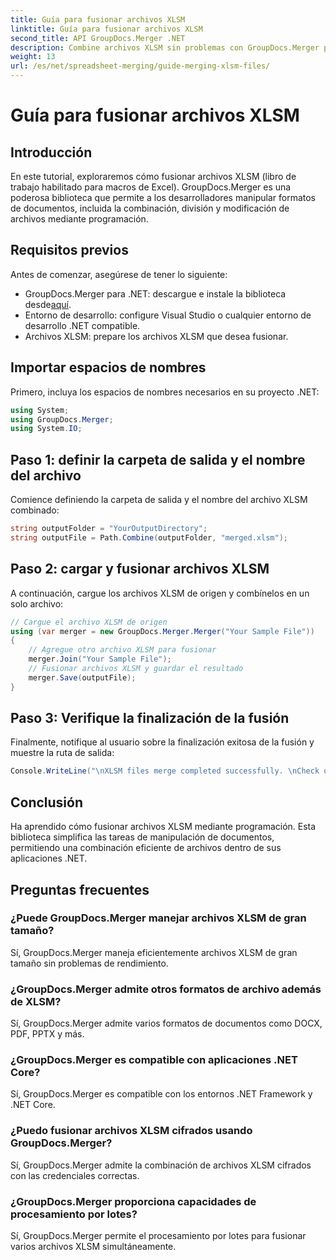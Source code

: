 ```yaml
---
title: Guía para fusionar archivos XLSM
linktitle: Guía para fusionar archivos XLSM
second_title: API GroupDocs.Merger .NET
description: Combine archivos XLSM sin problemas con GroupDocs.Merger para .NET. Combine eficientemente libros de Excel mediante programación. Mejore sus capacidades de manipulación de documentos.
weight: 13
url: /es/net/spreadsheet-merging/guide-merging-xlsm-files/
---
```


# Guía para fusionar archivos XLSM

## Introducción
En este tutorial, exploraremos cómo fusionar archivos XLSM (libro de trabajo habilitado para macros de Excel). GroupDocs.Merger es una poderosa biblioteca que permite a los desarrolladores manipular formatos de documentos, incluida la combinación, división y modificación de archivos mediante programación.
## Requisitos previos
Antes de comenzar, asegúrese de tener lo siguiente:
-  GroupDocs.Merger para .NET: descargue e instale la biblioteca desde[aquí](https://releases.groupdocs.com/merger/net/).
- Entorno de desarrollo: configure Visual Studio o cualquier entorno de desarrollo .NET compatible.
- Archivos XLSM: prepare los archivos XLSM que desea fusionar.

## Importar espacios de nombres
Primero, incluya los espacios de nombres necesarios en su proyecto .NET:
```csharp
using System; 
using GroupDocs.Merger;
using System.IO;
```
## Paso 1: definir la carpeta de salida y el nombre del archivo
Comience definiendo la carpeta de salida y el nombre del archivo XLSM combinado:
```csharp
string outputFolder = "YourOutputDirectory";
string outputFile = Path.Combine(outputFolder, "merged.xlsm");
```
## Paso 2: cargar y fusionar archivos XLSM
A continuación, cargue los archivos XLSM de origen y combínelos en un solo archivo:
```csharp
// Cargue el archivo XLSM de origen
using (var merger = new GroupDocs.Merger.Merger("Your Sample File"))
{
    // Agregue otro archivo XLSM para fusionar
    merger.Join("Your Sample File");
    // Fusionar archivos XLSM y guardar el resultado
    merger.Save(outputFile);
}
```
## Paso 3: Verifique la finalización de la fusión
Finalmente, notifique al usuario sobre la finalización exitosa de la fusión y muestre la ruta de salida:
```csharp
Console.WriteLine("\nXLSM files merge completed successfully. \nCheck output in {0}", outputFolder);
```

## Conclusión
Ha aprendido cómo fusionar archivos XLSM mediante programación. Esta biblioteca simplifica las tareas de manipulación de documentos, permitiendo una combinación eficiente de archivos dentro de sus aplicaciones .NET.

## Preguntas frecuentes
### ¿Puede GroupDocs.Merger manejar archivos XLSM de gran tamaño?
Sí, GroupDocs.Merger maneja eficientemente archivos XLSM de gran tamaño sin problemas de rendimiento.
### ¿GroupDocs.Merger admite otros formatos de archivo además de XLSM?
Sí, GroupDocs.Merger admite varios formatos de documentos como DOCX, PDF, PPTX y más.
### ¿GroupDocs.Merger es compatible con aplicaciones .NET Core?
Sí, GroupDocs.Merger es compatible con los entornos .NET Framework y .NET Core.
### ¿Puedo fusionar archivos XLSM cifrados usando GroupDocs.Merger?
Sí, GroupDocs.Merger admite la combinación de archivos XLSM cifrados con las credenciales correctas.
### ¿GroupDocs.Merger proporciona capacidades de procesamiento por lotes?
Sí, GroupDocs.Merger permite el procesamiento por lotes para fusionar varios archivos XLSM simultáneamente.